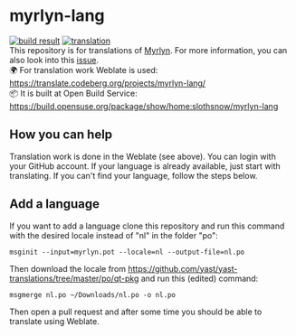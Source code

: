 # myrlyn-lang
[![build result](https://build.opensuse.org/projects/home:slothsnow/packages/myrlyn-lang/badge.svg?type=default)](https://build.opensuse.org/package/show/home:slothsnow/myrlyn-lang)
[![translation](https://translate.codeberg.org/widget/myrlyn-lang/svg-badge.svg)](https://translate.codeberg.org/engage/myrlyn-lang/)\
This repository is for translations of [Myrlyn](https://github.com/shundhammer/myrlyn). For more information, you can also look into this [issue](https://github.com/shundhammer/myrlyn/issues/45).\
🌍 For translation work Weblate is used: https://translate.codeberg.org/projects/myrlyn-lang/ \
📦 It is built at Open Build Service:  https://build.opensuse.org/package/show/home:slothsnow/myrlyn-lang
## How you can help
Translation work is done in the Weblate (see above). You can login with your GitHub account. If your language is already available, just start with translating.
If you can't find your language, follow the steps below.
## Add a language
If you want to add a language clone this repository and run this command with the desired locale instead of "nl" in the folder "po":
```
msginit --input=myrlyn.pot --locale=nl --output-file=nl.po
```
Then download the locale from https://github.com/yast/yast-translations/tree/master/po/qt-pkg and run this (edited) command:
```
msgmerge nl.po ~/Downloads/nl.po -o nl.po
```
Then open a pull request and after some time you should be able to translate using Weblate.
